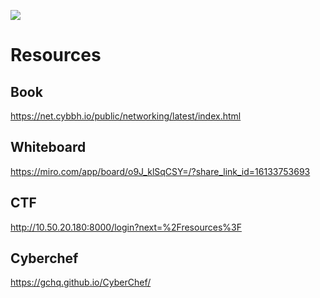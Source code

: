 ![](https://banner2.cleanpng.com/20180325/irq/av0asjtr0.webp)
# Resources

## Book
https://net.cybbh.io/public/networking/latest/index.html

## Whiteboard
https://miro.com/app/board/o9J_klSqCSY=/?share_link_id=16133753693

## CTF
http://10.50.20.180:8000/login?next=%2Fresources%3F

## Cyberchef
https://gchq.github.io/CyberChef/


